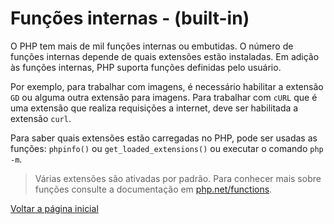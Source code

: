 # Funções internas - (built-in) 
 
 O PHP tem mais de mil funções internas ou embutidas. O número de funções internas depende de quais extensões estão instaladas. Em adição às funções internas, PHP suporta funções definidas pelo usuário.

 Por exemplo, para trabalhar com imagens, é necessário habilitar a extensão `GD` ou alguma outra extensão para imagens. Para trabalhar com `cURL` que é uma extensão que realiza requisições a internet, deve ser habilitada a extensão `curl`.
 
Para saber quais extensões estão carregadas no PHP, pode ser usadas as funções: `phpinfo()` ou `get_loaded_extensions()` ou executar o comando `php -m`.

> Várias extensões são ativadas por padrão. Para conhecer mais sobre funções consulte a documentação em [php.net/functions](https://php.net/functions).

[Voltar a página inicial](../README.md)